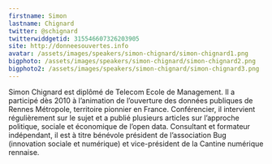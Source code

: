 ```yaml
---
firstname: Simon 
lastname: Chignard
twitter: @schignard 
twitterwiddgetid: 315546607326203905
site: http://donneesouvertes.info
avatar: /assets/images/speakers/simon-chignard/simon-chignard1.png
bigphoto: /assets/images/speakers/simon-chignard/simon-chignard2.png
bigphoto2: /assets/images/speakers/simon-chignard/simon-chignard3.png
---
```


Simon Chignard est diplômé de Telecom Ecole de Management. Il a participé dès 2010 à l’animation de l’ouverture des données publiques de Rennes Métropole, territoire pionnier en France. Conférencier, il intervient régulièrement sur le sujet et a publié plusieurs articles sur l’approche politique, sociale et économique de l’open data.
Consultant et formateur indépendant, il est à titre bénévole président de l’association Bug (innovation sociale et numérique) et vice-président de la Cantine numérique rennaise.